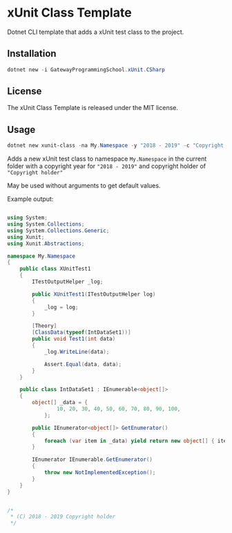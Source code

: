 # xUnit Class Template

Dotnet CLI template that adds a xUnit test class to the project.

## Installation

```powershell
dotnet new -i GatewayProgrammingSchool.xUnit.CSharp
```

## License

The xUnit Class Template is released under the MIT license.

## Usage

```powershell
dotnet new xunit-class -na My.Namespace -y "2018 - 2019" -c "Copyright holder"
```

Adds a new xUnit test class to namespace `My.Namespace` in the current folder with a copyright year for `"2018 - 2019"` and copyright holder of `"Copyright holder"`

May be used without arguments to get default values.

Example output:

```csharp

using System;
using System.Collections;
using System.Collections.Generic;
using Xunit;
using Xunit.Abstractions;

namespace My.Namespace
{
    public class XUnitTest1
    {
        ITestOutputHelper _log;

        public XUnitTest1(ITestOutputHelper log)
        {
            _log = log;
        }

        [Theory]
        [ClassData(typeof(IntDataSet1))]
        public void Test1(int data)
        {
            _log.WriteLine(data);

            Assert.Equal(data, data);
        }
    }

    public class IntDataSet1 : IEnumerable<object[]>
    {
        object[] _data = {
                10, 20, 30, 40, 50, 60, 70, 80, 90, 100,
            };

        public IEnumerator<object[]> GetEnumerator()
        {
            foreach (var item in _data) yield return new object[] { item };
        }

        IEnumerator IEnumerable.GetEnumerator()
        {
            throw new NotImplementedException();
        }
    }
}


/*
 * (C) 2018 - 2019 Copyright holder
 */

```

